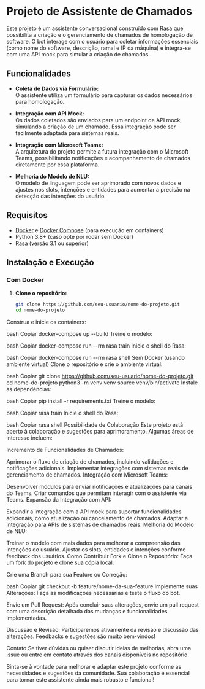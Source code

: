 # Projeto de Assistente de Chamados

Este projeto é um assistente conversacional construído com [Rasa](https://rasa.com/) que possibilita a criação e o gerenciamento de chamados de homologação de software. O bot interage com o usuário para coletar informações essenciais (como nome do software, descrição, ramal e IP da máquina) e integra-se com uma API mock para simular a criação de chamados.

## Funcionalidades

- **Coleta de Dados via Formulário:**  
  O assistente utiliza um formulário para capturar os dados necessários para homologação.

- **Integração com API Mock:**  
  Os dados coletados são enviados para um endpoint de API mock, simulando a criação de um chamado. Essa integração pode ser facilmente adaptada para sistemas reais.

- **Integração com Microsoft Teams:**  
  A arquitetura do projeto permite a futura integração com o Microsoft Teams, possibilitando notificações e acompanhamento de chamados diretamente por essa plataforma.

- **Melhoria do Modelo de NLU:**  
  O modelo de linguagem pode ser aprimorado com novos dados e ajustes nos slots, intenções e entidades para aumentar a precisão na detecção das intenções do usuário.

## Requisitos

- [Docker](https://www.docker.com/) e [Docker Compose](https://docs.docker.com/compose/) (para execução em containers)
- Python 3.8+ (caso opte por rodar sem Docker)
- [Rasa](https://rasa.com/) (versão 3.1 ou superior)

## Instalação e Execução

### Com Docker

1. **Clone o repositório:**

   ```bash
   git clone https://github.com/seu-usuario/nome-do-projeto.git
   cd nome-do-projeto
Construa e inicie os containers:

bash
Copiar
docker-compose up --build
Treine o modelo:

bash
Copiar
docker-compose run --rm rasa train
Inicie o shell do Rasa:

bash
Copiar
docker-compose run --rm rasa shell
Sem Docker (usando ambiente virtual)
Clone o repositório e crie o ambiente virtual:

bash
Copiar
git clone https://github.com/seu-usuario/nome-do-projeto.git
cd nome-do-projeto
python3 -m venv venv
source venv/bin/activate
Instale as dependências:

bash
Copiar
pip install -r requirements.txt
Treine o modelo:

bash
Copiar
rasa train
Inicie o shell do Rasa:

bash
Copiar
rasa shell
Possibilidade de Colaboração
Este projeto está aberto à colaboração e sugestões para aprimoramento. Algumas áreas de interesse incluem:

Incremento de Funcionalidades de Chamados:

Aprimorar o fluxo de criação de chamados, incluindo validações e notificações adicionais.
Implementar integrações com sistemas reais de gerenciamento de chamados.
Integração com Microsoft Teams:

Desenvolver módulos para enviar notificações e atualizações para canais do Teams.
Criar comandos que permitam interagir com o assistente via Teams.
Expansão da Integração com API:

Expandir a integração com a API mock para suportar funcionalidades adicionais, como atualização ou cancelamento de chamados.
Adaptar a integração para APIs de sistemas de chamados reais.
Melhoria do Modelo de NLU:

Treinar o modelo com mais dados para melhorar a compreensão das intenções do usuário.
Ajustar os slots, entidades e intenções conforme feedback dos usuários.
Como Contribuir
Fork e Clone o Repositório:
Faça um fork do projeto e clone sua cópia local.

Crie uma Branch para sua Feature ou Correção:

bash
Copiar
git checkout -b feature/nome-da-sua-feature
Implemente suas Alterações:
Faça as modificações necessárias e teste o fluxo do bot.

Envie um Pull Request:
Após concluir suas alterações, envie um pull request com uma descrição detalhada das mudanças e funcionalidades implementadas.

Discussão e Revisão:
Participaremos ativamente da revisão e discussão das alterações. Feedbacks e sugestões são muito bem-vindos!

Contato
Se tiver dúvidas ou quiser discutir ideias de melhorias, abra uma issue ou entre em contato através dos canais disponíveis no repositório.

Sinta-se à vontade para melhorar e adaptar este projeto conforme as necessidades e sugestões da comunidade. Sua colaboração é essencial para tornar este assistente ainda mais robusto e funcional!
